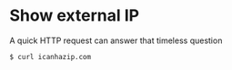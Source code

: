 # Show external IP

A quick HTTP request can answer that timeless question

```bash
$ curl icanhazip.com
```
